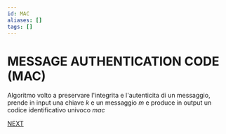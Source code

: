 ```yaml
---
id: MAC
aliases: []
tags: []
---
```


# MESSAGE AUTHENTICATION CODE (MAC)

Algoritmo volto a preservare l'integrita e l'autenticita di un messaggio, prende in input una chiave $k$ e un messaggio $m$ e produce in output un codice identificativo univoco $mac$



 [NEXT](TRASFORMAZIONI.md)
